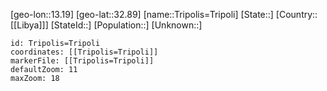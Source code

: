 ﻿---
location: [32.89,13.19]
mapzoom: [7,12] 
mapmarker: city 
type: City
tags:
- geo/City


SpocWebEntityId: 34987
isDeleted: false
confidential: public

---
[geo-lon::13.19]
[geo-lat::32.89]
[name::Tripolis=Tripoli]
[State::]
[Country::[[Libya]]]
[StateId::]
[Population::]
[Unknown::]


```leaflet
id: Tripolis=Tripoli
coordinates: [[Tripolis=Tripoli]]
markerFile: [[Tripolis=Tripoli]]
defaultZoom: 11 
maxZoom: 18
```
